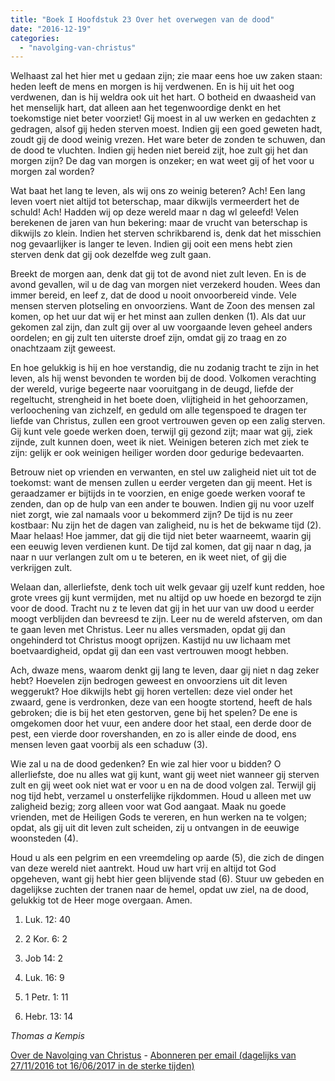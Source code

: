 ```yaml
---
title: "Boek I Hoofdstuk 23 Over het overwegen van de dood"
date: "2016-12-19"
categories: 
  - "navolging-van-christus"
---
```


Welhaast zal het hier met u gedaan zijn; zie maar eens hoe uw zaken staan: heden leeft de mens en morgen is hij verdwenen. En is hij uit het oog verdwenen, dan is hij weldra ook uit het hart. O botheid en dwaasheid van het menselijk hart, dat alleen aan het tegenwoordige denkt en het toekomstige niet beter voorziet! Gij moest in al uw werken en gedachten z gedragen, alsof gij heden sterven moest. Indien gij een goed geweten hadt, zoudt gij de dood weinig vrezen. Het ware beter de zonden te schuwen, dan de dood te vluchten. Indien gij heden niet bereid zijt, hoe zult gij het dan morgen zijn? De dag van morgen is onzeker; en wat weet gij of het voor u morgen zal worden?

Wat baat het lang te leven, als wij ons zo weinig beteren? Ach! Een lang leven voert niet altijd tot beterschap, maar dikwijls vermeerdert het de schuld! Ach! Hadden wij op deze wereld maar n dag wl geleefd! Velen berekenen de jaren van hun bekering: maar de vrucht van beterschap is dikwijls zo klein. Indien het sterven schrikbarend is, denk dat het misschien nog gevaarlijker is langer te leven. Indien gij ooit een mens hebt zien sterven denk dat gij ook dezelfde weg zult gaan.

Breekt de morgen aan, denk dat gij tot de avond niet zult leven. En is de avond gevallen, wil u de dag van morgen niet verzekerd houden. Wees dan immer bereid, en leef z, dat de dood u nooit onvoorbereid vinde. Vele mensen sterven plotseling en onvoorziens. Want de Zoon des mensen zal komen, op het uur dat wij er het minst aan zullen denken (1). Als dat uur gekomen zal zijn, dan zult gij over al uw voorgaande leven geheel anders oordelen; en gij zult ten uiterste droef zijn, omdat gij zo traag en zo onachtzaam zijt geweest.

En hoe gelukkig is hij en hoe verstandig, die nu zodanig tracht te zijn in het leven, als hij wenst bevonden te worden bij de dood. Volkomen verachting der wereld, vurige begeerte naar vooruitgang in de deugd, liefde der regeltucht, strengheid in het boete doen, vlijtigheid in het gehoorzamen, verloochening van zichzelf, en geduld om alle tegenspoed te dragen ter liefde van Christus, zullen een groot vertrouwen geven op een zalig sterven. Gij kunt vele goede werken doen, terwijl gij gezond zijt; maar wat gij, ziek zijnde, zult kunnen doen, weet ik niet. Weinigen beteren zich met ziek te zijn: gelijk er ook weinigen heiliger worden door gedurige bedevaarten.

Betrouw niet op vrienden en verwanten, en stel uw zaligheid niet uit tot de toekomst: want de mensen zullen u eerder vergeten dan gij meent. Het is geraadzamer er bijtijds in te voorzien, en enige goede werken vooraf te zenden, dan op de hulp van een ander te bouwen. Indien gij nu voor uzelf niet zorgt, wie zal namaals voor u bekommerd zijn? De tijd is nu zeer kostbaar: Nu zijn het de dagen van zaligheid, nu is het de bekwame tijd (2). Maar helaas! Hoe jammer, dat gij die tijd niet beter waarneemt, waarin gij een eeuwig leven verdienen kunt. De tijd zal komen, dat gij naar n dag, ja naar n uur verlangen zult om u te beteren, en ik weet niet, of gij die verkrijgen zult.

Welaan dan, allerliefste, denk toch uit welk gevaar gij uzelf kunt redden, hoe grote vrees gij kunt vermijden, met nu altijd op uw hoede en bezorgd te zijn voor de dood. Tracht nu z te leven dat gij in het uur van uw dood u eerder moogt verblijden dan bevreesd te zijn. Leer nu de wereld afsterven, om dan te gaan leven met Christus. Leer nu alles versmaden, opdat gij dan ongehinderd tot Christus moogt oprijzen. Kastijd nu uw lichaam met boetvaardigheid, opdat gij dan een vast vertrouwen moogt hebben.

Ach, dwaze mens, waarom denkt gij lang te leven, daar gij niet n dag zeker hebt? Hoevelen zijn bedrogen geweest en onvoorziens uit dit leven weggerukt? Hoe dikwijls hebt gij horen vertellen: deze viel onder het zwaard, gene is verdronken, deze van een hoogte stortend, heeft de hals gebroken; die is bij het eten gestorven, gene bij het spelen? De ene is omgekomen door het vuur, een andere door het staal, een derde door de pest, een vierde door rovershanden, en zo is aller einde de dood, ens mensen leven gaat voorbij als een schaduw (3).

Wie zal u na de dood gedenken? En wie zal hier voor u bidden? O allerliefste, doe nu alles wat gij kunt, want gij weet niet wanneer gij sterven zult en gij weet ook niet wat er voor u en na de dood volgen zal. Terwijl gij nog tijd hebt, verzamel u onsterfelijke rijkdommen. Houd u alleen met uw zaligheid bezig; zorg alleen voor wat God aangaat. Maak nu goede vrienden, met de Heiligen Gods te vereren, en hun werken na te volgen; opdat, als gij uit dit leven zult scheiden, zij u ontvangen in de eeuwige woonsteden (4).

Houd u als een pelgrim en een vreemdeling op aarde (5), die zich de dingen van deze wereld niet aantrekt. Houd uw hart vrij en altijd tot God opgeheven, want gij hebt hier geen blijvende stad (6). Stuur uw gebeden en dagelijkse zuchten der tranen naar de hemel, opdat uw ziel, na de dood, gelukkig tot de Heer moge overgaan. Amen.

1) Luk. 12: 40

2) 2 Kor. 6: 2

3) Job 14: 2

4) Luk. 16: 9

5) 1 Petr. 1: 11

6) Hebr. 13: 14

_Thomas a Kempis_

[Over de Navolging van Christus](/blog/de-navolging-van-christus-in-de-sterke-tijden/) - [Abonneren per email (dagelijks van 27/11/2016 tot 16/06/2017 in de sterke tijden)](http://eepurl.com/cg9VGT)
